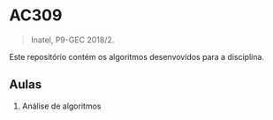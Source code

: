 # AC309
> Inatel, P9-GEC 2018/2.

Este repositório contém os algoritmos desenvovidos para a disciplina.

## Aulas

1. Análise de algoritmos
